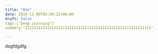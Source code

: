 ```yaml
---
title: "Uno"
date: 2019-11-09T05:56:31+08:00
draft: false
tags:["Deep Learning"]
summary:"111111111111111111111111111111111111111111111111111111111"

---
```

dsgfdgdfg

